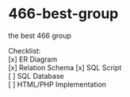 # 466-best-group

the best 466 group

Checklist:  
[x] ER Diagram  
[x] Relation Schema
[x] SQL Script  
[ ] SQL Database  
[ ] HTML/PHP Implementation  

